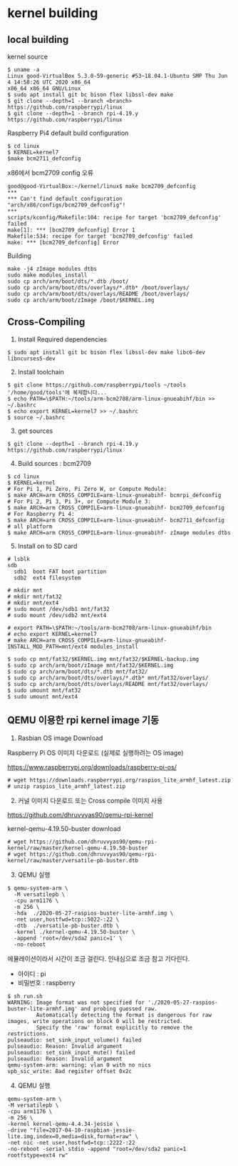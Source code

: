 # kernel building

## local building

kernel source 
```
$ uname -a
Linux good-VirtualBox 5.3.0-59-generic #53~18.04.1-Ubuntu SMP Thu Jun 4 14:58:26 UTC 2020 x86_64 
x86_64 x86_64 GNU/Linux
$ sudo apt install git bc bison flex libssl-dev make
$ git clone --depth=1 --branch <branch> https://github.com/raspberrypi/linux
$ git clone --depth=1 --branch rpi-4.19.y https://github.com/raspberrypi/linux
```

Raspberry Pi4 default build configuration
```
$ cd linux
$ KERNEL=kernel7
$make bcm2711_defconfig
```
x86에서 bcm2709 config 오류
```
good@good-VirtualBox:~/kernel/linux$ make bcm2709_defconfig
***
*** Can't find default configuration "arch/x86/configs/bcm2709_defconfig"!
***
scripts/kconfig/Makefile:104: recipe for target 'bcm2709_defconfig' failed
make[1]: *** [bcm2709_defconfig] Error 1
Makefile:534: recipe for target 'bcm2709_defconfig' failed
make: *** [bcm2709_defconfig] Error 
```

Building

```
make -j4 zImage modules dtbs
sudo make modules_install
sudo cp arch/arm/boot/dts/*.dtb /boot/
sudo cp arch/arm/boot/dts/overlays/*.dtb* /boot/overlays/
sudo cp arch/arm/boot/dts/overlays/README /boot/overlays/
sudo cp arch/arm/boot/zImage /boot/$KERNEL.img
```

## Cross-Compiling

1. Install Required dependencies

```
$ sudo apt install git bc bison flex libssl-dev make libc6-dev libncurses5-dev
```
2. Install toolchain


```
$ git clone https://github.com/raspberrypi/tools ~/tools
'/home/good/tools'에 복제합니다...
$ echo PATH=\$PATH:~/tools/arm-bcm2708/arm-linux-gnueabihf/bin >> ~/.bashrc
$ echo export KERNEL=kernel7 >> ~/.bashrc
$ source ~/.bashrc
```


3. get sources
```
$ git clone --depth=1 --branch rpi-4.19.y https://github.com/raspberrypi/linux
```

4. Build sources : bcm2709
```
$ cd linux
$ KERNEL=kernel
# For Pi 1, Pi Zero, Pi Zero W, or Compute Module:
$ make ARCH=arm CROSS_COMPILE=arm-linux-gnueabihf- bcmrpi_defconfig 
# For Pi 2, Pi 3, Pi 3+, or Compute Module 3:
$ make ARCH=arm CROSS_COMPILE=arm-linux-gnueabihf- bcm2709_defconfig
# For Raspberry Pi 4:
$ make ARCH=arm CROSS_COMPILE=arm-linux-gnueabihf- bcm2711_defconfig
# all platform
$ make ARCH=arm CROSS_COMPILE=arm-linux-gnueabihf- zImage modules dtbs
```
 5. Install on to SD card

 ```
 # lsblk
 sdb
   sdb1  boot FAT boot partition
   sdb2  ext4 filesystem

# mkdir mnt
# mkdir mnt/fat32
# mkdir mnt/ext4
# sudo mount /dev/sdb1 mnt/fat32
# sudo mount /dev/sdb2 mnt/ext4

# export PATH=\$PATH:~/tools/arm-bcm2708/arm-linux-gnueabihf/bin
# echo export KERNEL=kernel7
# make ARCH=arm CROSS_COMPILE=arm-linux-gnueabihf- INSTALL_MOD_PATH=mnt/ext4 modules_install

$ sudo cp mnt/fat32/$KERNEL.img mnt/fat32/$KERNEL-backup.img
$ sudo cp arch/arm/boot/zImage mnt/fat32/$KERNEL.img
$ sudo cp arch/arm/boot/dts/*.dtb mnt/fat32/
$ sudo cp arch/arm/boot/dts/overlays/*.dtb* mnt/fat32/overlays/
$ sudo cp arch/arm/boot/dts/overlays/README mnt/fat32/overlays/
$ sudo umount mnt/fat32
$ sudo umount mnt/ext4
```


## QEMU 이용한 rpi kernel image 기동


1) Rasbian OS image Download 

Raspberry Pi OS 이미지 다운로드 (실제로 실행하려는 OS image)

<https://www.raspberrypi.org/downloads/raspberry-pi-os/>
```
# wget https://downloads.raspberrypi.org/raspios_lite_armhf_latest.zip
# unzip raspios_lite_armhf_latest.zip
```
2) 커널 이미지 다운로드 또는 Cross compile 이미지 사용 

https://github.com/dhruvvyas90/qemu-rpi-kernel

kernel-qemu-4.19.50-buster download 
```
# wget https://github.com/dhruvvyas90/qemu-rpi-kernel/raw/master/kernel-qemu-4.19.50-buster
# wget https://github.com/dhruvvyas90/qemu-rpi-kernel/raw/master/versatile-pb-buster.dtb
```

3) QEMU 실행
```
$ qemu-system-arm \
  -M versatilepb \
  -cpu arm1176 \
  -m 256 \
  -hda  ./2020-05-27-raspios-buster-lite-armhf.img \
  -net user,hostfwd=tcp::5022-:22 \
  -dtb  ./versatile-pb-buster.dtb \
  -kernel ./kernel-qemu-4.19.50-buster \
  -append 'root=/dev/sda2 panic=1' \
  -no-reboot
  ```
  에뮬레이션이라서 시간이 조금 걸린다. 인내심으로 조금 참고 기다린다. 

- 아이디 : pi 
- 비밀번호 : raspberry
```
$ sh run.sh
WARNING: Image format was not specified for './2020-05-27-raspios-buster-lite-armhf.img' and probing guessed raw.
         Automatically detecting the format is dangerous for raw images, write operations on block 0 will be restricted.
         Specify the 'raw' format explicitly to remove the restrictions.
pulseaudio: set_sink_input_volume() failed
pulseaudio: Reason: Invalid argument
pulseaudio: set_sink_input_mute() failed
pulseaudio: Reason: Invalid argument
qemu-system-arm: warning: vlan 0 with no nics
vpb_sic_write: Bad register offset 0x2c
```
4) QEMU 실행
```
qemu-system-arm \
-M versatilepb \
-cpu arm1176 \
-m 256 \
-kernel kernel-qemu-4.4.34-jessie \
-drive "file=2017-04-10-raspbian-jessie-lite.img,index=0,media=disk,format=raw" \
-net nic -net user,hostfwd=tcp::2222-:22 
-no-reboot -serial stdio -append "root=/dev/sda2 panic=1 rootfstype=ext4 rw" 
```

